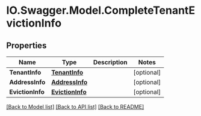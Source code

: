 # IO.Swagger.Model.CompleteTenantEvictionInfo
## Properties

Name | Type | Description | Notes
------------ | ------------- | ------------- | -------------
**TenantInfo** | [**TenantInfo**](TenantInfo.md) |  | [optional] 
**AddressInfo** | [**AddressInfo**](AddressInfo.md) |  | [optional] 
**EvictionInfo** | [**EvictionInfo**](EvictionInfo.md) |  | [optional] 

[[Back to Model list]](../README.md#documentation-for-models) [[Back to API list]](../README.md#documentation-for-api-endpoints) [[Back to README]](../README.md)

